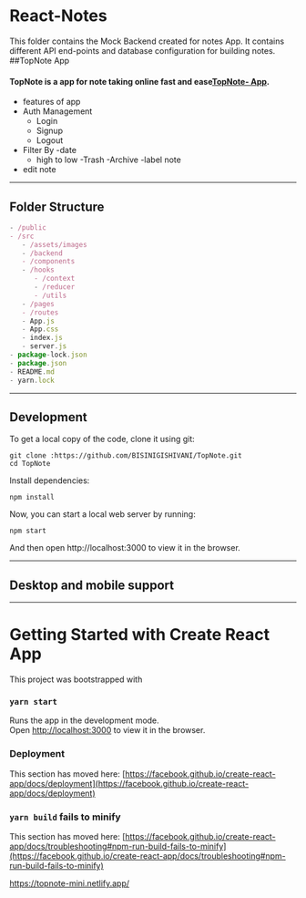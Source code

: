 # React-Notes

This folder contains the Mock Backend created for notes App. It contains different API end-points and database configuration for building notes.
##TopNote App
  #### TopNote is a app for note taking online fast and ease[TopNote- App](https://topnote-mini.netlify.app/).

- features of app
- Auth Management
  - Login
  - Signup
  - Logout
- Filter  By
  -date
  - high to low
 -Trash 
 -Archive
 -label note
 - edit note
  - ---

## Folder Structure

```jsx
- /public
- /src
   - /assets/images
   - /backend
   - /components
   - /hooks
      - /context
      - /reducer
      - /utils
   - /pages
   - /routes
   - App.js
   - App.css
   - index.js
   - server.js
- package-lock.json
- package.json
- README.md
- yarn.lock
```

---
## Development

To get a local copy of the code, clone it using git:

```
git clone :https://github.com/BISINIGISHIVANI/TopNote.git
cd TopNote
```

Install dependencies:

```
npm install
```

Now, you can start a local web server by running:

```
npm start
```

And then open http://localhost:3000 to view it in the browser.

---

## Desktop and mobile support
---

# Getting Started with Create React App

This project was bootstrapped with

### `yarn start`

Runs the app in the development mode.\
Open [http://localhost:3000](http://localhost:3000) to view it in the browser.



### Deployment

This section has moved here: [https://facebook.github.io/create-react-app/docs/deployment](https://facebook.github.io/create-react-app/docs/deployment)
### `yarn build` fails to minify

This section has moved here: [https://facebook.github.io/create-react-app/docs/troubleshooting#npm-run-build-fails-to-minify](https://facebook.github.io/create-react-app/docs/troubleshooting#npm-run-build-fails-to-minify)

https://topnote-mini.netlify.app/
